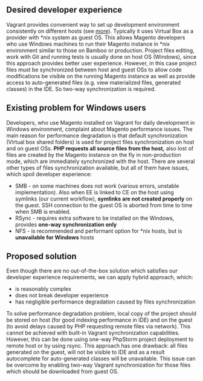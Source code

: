 Desired developer experience
----------------------------

Vagrant provides convenient way to set up development environment consistently on different hosts (see [more](https://docs.vagrantup.com/v2/why-vagrant/)). Typically it uses Virtual Box as a provider with *nix system as guest OS.
This allows Magento developers who use Windows machines to run their Magento instance in *nix environment similar to those on Bamboo or production.
Project files editing, work with Git and running tests is usually done on host OS (Windows), since this approach provides better user experience. However, in this case project files must be synchronized between host and guest OSs to allow code modifications be visible on the running Magento instance as well as provide access to auto-generated files (e.g. view materialized files, generated classes) in the IDE. So two-way synchronization is required.

Existing problem for Windows users
----------------------------------

Developers, who use Magento installed on Vagrant for daily development in Windows environment, complaint about Magento performance issues.
The main reason for performance degradation is that default synchronization (Virtual box shared folders) is used for project files synchronization on host and on guest OSs. **PHP requests all source files from the host,** also lost of files are created by the Magento instance on the fly in non-production mode, which are immediately synchronized with the host.
There are several other types of files synchronization available, but all of them have issues, which spoil developer experience:

 - SMB - on some machines does not work (various errors, unstable
   implementation). Also when EE is linked to CE on the host using
   symlinks (our current workflow), **symlinks are not created properly** on
   the guest. SSH connection to the guest OS is aborted from time to
   time when SMB is enabled. 
 - RSync - requires extra software to be installed on the Windows,
   provides **one-way synchronization only**
 - NFS - is recommended and performant option for *nix hosts, but is
   **unavailable for Windows** hosts
   
Proposed solution
-----------------

Even though there are no out-of-the-box solution which satisfies our developer experience requirements, we can apply hybrid approach, which:

 - is reasonably complex
 - does not break developer experience
 - has negligible performance degradation caused by files synchronization

To solve performance degradation problem, local copy of the project should be stored on host (for good indexing performance in IDE) and on the guest (to avoid delays caused by PHP requesting remote files via network). This cannot be achieved with built-in Vagrant synchronization capabilities. However, this can be done using one-way PhpStorm project deployment to remote host or by using rsync.  This approach has one drawback: all files generated on the guest, will not be visible to IDE and as a result autocomplete for auto-generated classes will be unavailable. This issue can be overcome by enabling two-way Vagrant synchronization for those files which should be downloaded from guest OS.
